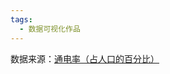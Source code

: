 ```yaml
---
tags:
  - 数据可视化作品
---
```

数据来源：[通电率（占人口的百分比）](https://data.worldbank.org.cn/indicator/EG.ELC.ACCS.ZS)